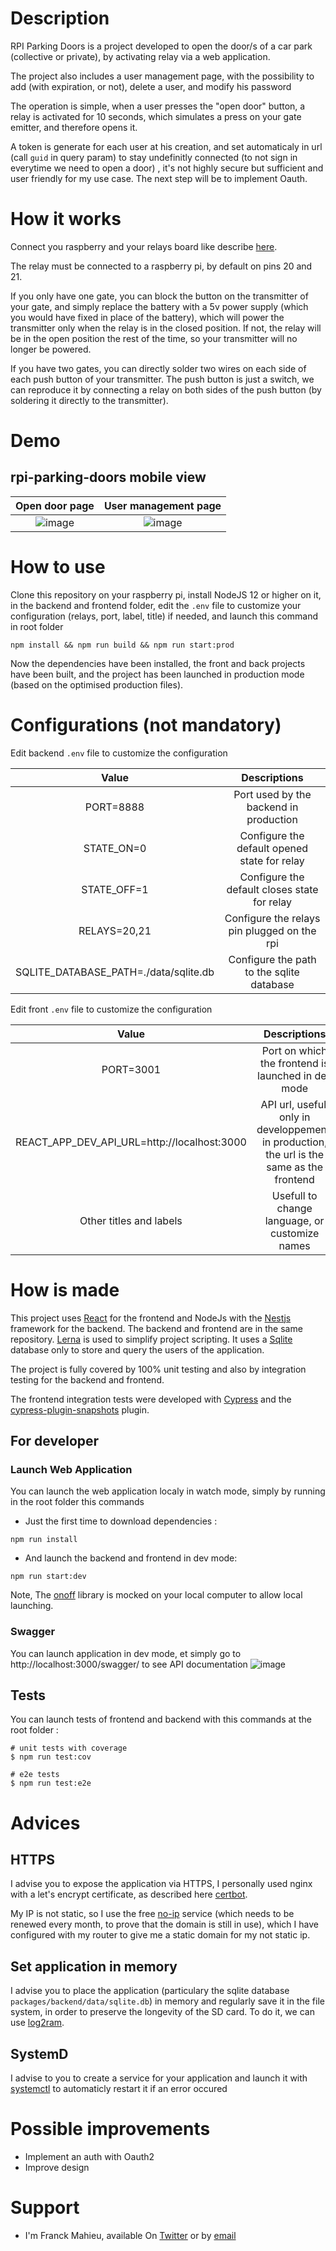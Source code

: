 # Description

RPI Parking Doors is a project developed to open the door/s of a car park (collective or private), by activating relay
via a web application.

The project also includes a user management page, with the possibility to add (with expiration, or not), delete a user,
and modify his password

The operation is simple, when a user presses the "open door" button, a relay is activated for 10 seconds, which
simulates a press on your gate emitter, and therefore opens it.

A token is generate for each user at his creation, and set automaticaly in url (call `guid` in query param) to stay
undefinitly connected
(to not sign in everytime we need to open a door) , it's not highly secure but sufficient and user friendly for my use
case. The next step will be to implement Oauth.

# How it works

Connect you raspberry and your relays board like
describe [here](https://myhydropi.com/connecting-a-relay-board-to-a-raspberry-pi).

The relay must be connected to a raspberry pi, by default on pins 20 and 21.

If you only have one gate, you can block the button on the transmitter of your gate, and simply replace the battery with
a 5v power supply (which you would have fixed in place of the battery), which will power the transmitter only when the
relay is in the closed position. If not, the relay will be in the open position the rest of the time, so your
transmitter will no longer be powered.

If you have two gates, you can directly solder two wires on each side of each push button of your transmitter. The push
button is just a switch, we can reproduce it by connecting a relay on both sides of the push button
(by soldering it directly to the transmitter).

# Demo

## rpi-parking-doors mobile view

|               Open door page               |             User management page             |
| :----------------------------------------: | :------------------------------------------: |
| ![image](documentations/command-doors.png) | ![image](documentations/user-management.png) |

# How to use

Clone this repository on your raspberry pi, install NodeJS 12 or higher on it, in the backend and frontend folder, edit
the `.env` file to customize your configuration (relays, port, label, title) if needed, and launch this command in root
folder

```
npm install && npm run build && npm run start:prod
```

Now the dependencies have been installed, the front and back projects have been built, and the project has been launched
in production mode (based on the optimised production files).

# Configurations (not mandatory)

Edit backend `.env` file to customize the configuration

|                 Value                 |                 Descriptions                 |
| :-----------------------------------: | :------------------------------------------: |
|               PORT=8888               |    Port used by the backend in production    |
|              STATE_ON=0               | Configure the default opened state for relay |
|              STATE_OFF=1              | Configure the default closes state for relay |
|             RELAYS=20,21              | Configure the relays pin plugged on the rpi  |
| SQLITE_DATABASE_PATH=./data/sqlite.db |  Configure the path to the sqlite database   |

Edit front `.env` file to customize the configuration

|                    Value                    |                                        Descriptions                                        |
| :-----------------------------------------: | :----------------------------------------------------------------------------------------: |
|                  PORT=3001                  |                     Port on which the frontend is launched in dev mode                     |
| REACT_APP_DEV_API_URL=http://localhost:3000 | API url, usefull only in developpement, in production, the url is the same as the frontend |
|           Other titles and labels           |                       Usefull to change language, or customize names                       |

# How is made

This project uses [React](https://reactjs.org/) for the frontend and NodeJs with the [Nestjs](https://nestjs.com/)
framework for the backend. The backend and frontend are in the same repository.
[Lerna](https://github.com/lerna/lerna) is used to simplify project scripting. It uses
a [Sqlite](https://www.sqlite.org/index.html) database only to store and query the users of the application.

The project is fully covered by 100% unit testing and also by integration testing for the backend and frontend.

The frontend integration tests were developed with [Cypress](https://www.cypress.io/) and the
[cypress-plugin-snapshots](https://github.com/meinaart/cypress-plugin-snapshots) plugin.

## For developer

### Launch Web Application

You can launch the web application localy in watch mode, simply by running in the root folder this commands

- Just the first time to download dependencies :

```
npm run install
```

- And launch the backend and frontend in dev mode:

```
npm run start:dev
```

Note, The [onoff](https://github.com/fivdi/onoff) library is mocked on your local computer to allow local launching.

### Swagger

You can launch application in dev mode, et simply go to http://localhost:3000/swagger/ to see API documentation
![image](documentations/swagger.png)

## Tests

You can launch tests of frontend and backend with this commands at the root folder :

```
# unit tests with coverage
$ npm run test:cov

# e2e tests
$ npm run test:e2e
```

# Advices

## HTTPS

I advise you to expose the application via HTTPS, I personally used nginx with a let's encrypt certificate, as described
here [certbot](https://certbot.eff.org/lets-encrypt/debianbuster-nginx).

My IP is not static, so I use the free [no-ip](https://www.noip.com/) service (which needs to be renewed every month, to
prove that the domain is still in use), which I have configured with my router to give me a static domain for my not
static ip.

## Set application in memory

I advise you to place the application (particulary the sqlite database `packages/backend/data/sqlite.db`) in memory and
regularly save it in the file system, in order to preserve the longevity of the SD card. To do it, we can
use [log2ram](https://github.com/azlux/log2ram).

## SystemD

I advise to you to create a service for your application and launch it
with [systemctl](https://wiki.archlinux.org/index.php/systemd) to automaticly restart it if an error occured

# Possible improvements

- Implement an auth with Oauth2
- Improve design

# Support

- I'm Franck Mahieu, available On [Twitter](https://twitter.com/Franck_Mahieu) or
  by [email](mailto:franck.mahieu59@gmail.com)
